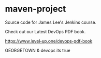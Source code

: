 # maven-project
Source code for James Lee's Jenkins course.

Check out our Latest DevOps PDF book.

https://www.level-up.one/devops-pdf-book

GEORGETOWN & devops
its true
